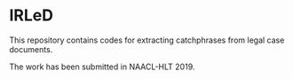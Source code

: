 # IRLeD

This repository contains codes for extracting catchphrases from legal case documents.

The work has been submitted in NAACL-HLT 2019.
